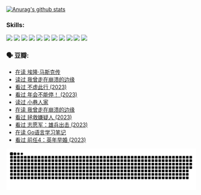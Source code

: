 
[![Anurag's github stats](https://github-readme-stats.vercel.app/api?username=w940853815)](https://github.com/anuraghazra/github-readme-stats)

### Skills:

<code><img height="32" src="https://cdn.jsdelivr.net/npm/simple-icons@v5/icons/python.svg"></code>
<code><img height="32" src="https://cdn.jsdelivr.net/npm/simple-icons@v5/icons/javascript.svg"></code>
<code><img height="32" src="https://cdn.jsdelivr.net/npm/simple-icons@v5/icons/django.svg"></code>
<code><img height="32" src="https://cdn.jsdelivr.net/npm/simple-icons@v5/icons/flask.svg"></code>
<code><img height="32" src="https://cdn.jsdelivr.net/npm/simple-icons@v5/icons/vuetify.svg"></code>
<code><img height="32" src="https://cdn.jsdelivr.net/npm/simple-icons@v5/icons/git.svg"></code>
<code><img height="32" src="https://cdn.jsdelivr.net/npm/simple-icons@v5/icons/docker.svg"></code>
<code><img height="32" src="https://cdn.jsdelivr.net/npm/simple-icons@v5/icons/postgresql.svg"></code>
<code><img height="32" src="https://cdn.jsdelivr.net/npm/simple-icons@v5/icons/elasticsearch.svg"></code>
<code><img height="32" src="https://cdn.jsdelivr.net/npm/simple-icons@v5/icons/macos.svg"></code>
<code><img height="32" src="https://cdn.jsdelivr.net/npm/simple-icons@v5/icons/linux.svg"></code>

### 🗣 豆瓣:

<!-- DOUBAN-ACTIVITIES:START -->
- [在读 埃隆·马斯克传](https://www.douban.com/people/136069238/status/4500417190/?_i=06069807)
- [读过 我曾走在崩溃的边缘](https://www.douban.com/people/136069238/status/4500416754/?_i=06069807)
- [看过 不虚此行‎ (2023)](https://www.douban.com/people/136069238/status/4499973052/?_i=06069807)
- [看过 年会不能停！‎ (2023)](https://www.douban.com/people/136069238/status/4498582002/?_i=06069807)
- [读过 小巷人家](https://www.douban.com/people/136069238/status/4489290935/?_i=06069807)
- [在读 我曾走在崩溃的边缘](https://www.douban.com/people/136069238/status/4489290559/?_i=06069807)
- [看过 拯救嫌疑人‎ (2023)](https://www.douban.com/people/136069238/status/4477421513/?_i=06069807)
- [看过 志愿军：雄兵出击‎ (2023)](https://www.douban.com/people/136069238/status/4465247367/?_i=06069807)
- [在读 Go语言学习笔记](https://www.douban.com/people/136069238/status/4459852901/?_i=06069807)
- [看过 前任4：英年早婚‎ (2023)](https://www.douban.com/people/136069238/status/4458320768/?_i=06069807)
<!-- DOUBAN-ACTIVITIES:END -->


![Snake animation](https://raw.githubusercontent.com/w940853815/w940853815/output/github-contribution-grid-snake.svg)

<!--
**w940853815/w940853815** is a ✨ _special_ ✨ repository because its `README.md` (this file) appears on your GitHub profile.

Here are some ideas to get you started:

- 🔭 I’m currently working on ...
- 🌱 I’m currently learning ...
- 👯 I’m looking to collaborate on ...
- 🤔 I’m looking for help with ...
- 💬 Ask me about ...
- 📫 How to reach me: ...
- 😄 Pronouns: ...
- ⚡ Fun fact: ...
-->
